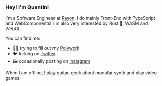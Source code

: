### Hey! I'm Quentin!

I'm a Software Engineer at [Rayon](https://rayon.design/). 
I do mainly Front-End with TypeScript and WebComponents!
I'm also very interested by Rust 🦀, WASM and WebGL.

You can find me:
- 👷‍♂️ trying to fill out my [Polywork](https://www.polywork.com/quentintardivon)
- 🐦 lurking on [Twitter](https://twitter.com/qtardiou) 
- 🖼️ occasionally posting on [Instagram](https://www.instagram.com/quentintardivon/)

When I am offline, I play guitar, geek about modular synth and play video games.
